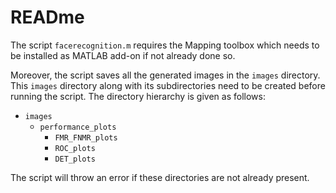 # READme

The script `facerecognition.m` requires the Mapping toolbox which needs to be installed as MATLAB add-on if not already done so. 

Moreover, the script saves all the generated images in the `images` directory. This `images` directory along with its subdirectories need to be created before running the script. The directory hierarchy is given as follows:

- `images`
    - `performance_plots`
        - `FMR_FNMR_plots`
        - `ROC_plots`
        - `DET_plots`

The script will throw an error if these directories are not already present.